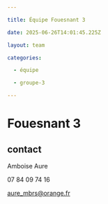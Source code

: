 ```yaml
---

title: Équipe Fouesnant 3

date: 2025-06-26T14:01:45.225Z

layout: team

categories:

  - équipe

  - groupe-3

---
```


# Fouesnant 3



## contact 

 Amboise Aure

07 84 09 74 16

aure_mbrs@orange.fr

